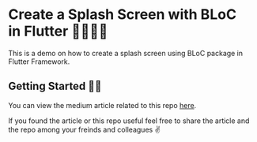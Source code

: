 # Create a Splash Screen with BLoC in Flutter 👩‍💻👨‍💻

This is a demo on how to create a splash screen using BLoC package in Flutter Framework.

## Getting Started 🐱‍🚀

You can view the medium article related to this repo [here](https://medium.com/swlh/create-a-splash-screen-with-bloc-in-flutter-c495ef22b1be).

If you found the article or this repo useful feel free to share the article and the repo among your freinds and colleagues ✌
